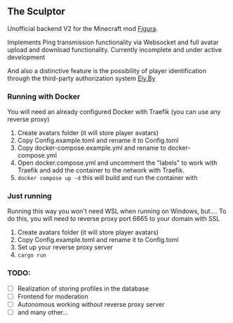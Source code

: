 ## The Sculptor

Unofficial backend V2 for the Minecraft mod [Figura](https://github.com/FiguraMC/Figura).

Implements Ping transmission functionality via Websocket and full avatar upload and download functionality. Currently incomplete and under active development

And also a distinctive feature is the possibility of player identification through the third-party authorization system [Ely.By](https://ely.by/)

### Running with Docker

You will need an already configured Docker with Traefik (you can use any reverse proxy)

1. Create avatars folder (it will store player avatars)
2. Copy Config.example.toml and rename it to Config.toml
3. Copy docker-compose.example.yml and rename to docker-compose.yml
4. Open docker.compose.yml and uncomment the "labels" to work with Traefik and add the container to the network with Traefik.
5. `docker compose up -d` this will build and run the container with 

### Just running

Running this way you won't need WSL when running on Windows, but....
To do this, you will need to reverse proxy port 6665 to your domain with SSL

1. Create avatars folder (it will store player avatars)
2. Copy Config.example.toml and rename it to Config.toml
3. Set up your reverse proxy server
4. `cargo run`

### TODO:
- [ ] Realization of storing profiles in the database
- [ ] Frontend for moderation
- [ ] Autonomous working without reverse proxy server
- [ ] and many other...